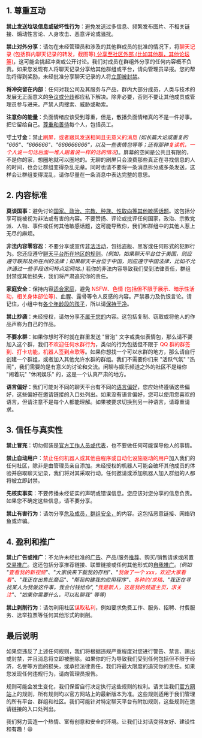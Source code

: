 ## 1. 尊重互动

**禁止发送垃圾信息或破坏性行为**：避免发送过多信息、频繁发布图片、不相关链接、煽动性言论、人身攻击、恶意评论或骚扰。

**禁止对外分享**：请勿在未经管理员和涉及的其他群成员的批准的情况下，将<span style="color:red;">聊天记录 (包括群内聊天记录的转发，截图等)<u> 分享至社区外部 (比如其他群，其他论坛等)</u></span>，这可能会挑起冲突或公开讨论。我们对成员在群组外分享的任何内容概不负责。如果您发现有人将聊天记录分享给其他群组或平台，请向管理员举报。您的帮助将得到奖励，未经批准分享聊天记录的人将<u>立即被封禁</u>。

**将冲突留在内部**：任何对我公司及其服务与产品，群内大部分成员，人类与技术的发展无正面意义的<u>争议或分歧</u>都应私下解决。除非必要，否则不要让其他成员或管理员参与进来。严禁人肉搜索、威胁或勒索。

**注意你的能量**：负面情绪应该受到尊重，但是，散播负面情绪真的不是一件好事。把它留给自己。<u>尊重和善待</u>每个人，包括员工。

**寸土寸金**：禁止<span style="color:red;">刷屏，或者跟风发送相同且无意义的消息</span> *(如长篇大论或重复的 "666"、"666666"、"666666666"，以及一些表情包等等；还有那种<span style="color:red;">复读机，一个人说一句话后面一堆人跟着说一样的话的情况</span>)*。屏幕的空间是公共且有限的，不是你的家，想圈地就可以圈地的。无聊的刷屏只会浪费那些真正在寻找信息的人的时间，也会让群组变得杂乱无章。同时也请不要将一条消息拆分成多条发送，这样会让群组变得混乱，请你尽量在一条消息中表达完整的意思。

## 2. 内容标准

**莫谈国事**：避免讨论<u>国家、政治、宗教、种族、性取向等其他敏感话题</u>。这包括分享可能被视为非法或有害的内容。不要赞扬、评论或批评任何国家，政治、宗教党派、人物、事件或任何其他敏感话题，这可能导致你，我们和群组中的其他人惹上无尽的麻烦。

**非法内容零容忍**：不要分享或宣传<u>非法活动</u>，包括盗版、黑客或任何形式的犯罪行为。您还应遵守<u>聊天平台所在地区的规则</u>。*(例如，如果聊天平台位于美国，则应遵守联邦及所在州的法律；如果聊天平台位于中国，则应遵守中国法律，比如不允许通过一些手段访问特点定网站。)* 若你的非法内容导致我们受到法律责任，群组封禁或其他损失，我们将严肃追究你的责任。

**家庭安全**：保持内容<u>适合家庭</u>，避免 <span style="color:red;">NSFW、色情 (包括但不限于展示、暗示性活动，相关身体部位等)</span>、血腥、露骨等令人反感的内容。严禁暴力及仇恨言论。请记住，小组中有<u>各个年龄段的孩子</u>，所以请<u>保持干净</u>。

**禁止抄袭**：未经授权，请勿分享<u>不属于您的</u>内容。这包括复制、窃取或将他人的作品声称为自己的作品。

**不要水群**：如果你想时不时就在群里发送 "冒泡" 文字或类似表情包，那么请不要加入这个群，我们<span style="color:red;">不欢迎任何水群行为</span>，类似的行为包括但不限于<span style="color:red;"> QQ 群的群签到、打卡功能，机器人签到点歌等</span>。如果你想找一个可以水群的地方，那么请自行创建一个群组，或者加入其他允许水群的群组。我们不需要你们来 "活跃气氛" "热闹"，我们需要的是有意义的讨论和交流。闲聊与娱乐频道之外的社区不是给你 "闹着玩" "休闲娱乐" 的，这是一个认真严肃的地方。

**语言偏好**：我们可能对不同的聊天平台有不同的<u>语言偏好</u>，您应始终遵循这些偏好，这些偏好在邀请链接的入口处列出。如果没有语言偏好，您可以使用您喜欢的语言，但请注意不是每个人都能理解。如果被要求切换到另一种语言，请尊重请求。

## 3. 信任与真实性

**禁止冒充**：切勿假装是<u>官方工作人员或代表</u>，也不要做任何可能误导他人的事情。

**禁止自动用户**：<font color="red">禁止任何机器人或其他由程序或自动化设施驱动的用户</font>加入我们的任何社区，除非是由管理员亲自添加。未经授权的机器人可能会破坏其他成员的体验并窃取聊天记录，我们将对其采取行动。任何邀请或添加机器人加入群组的人都将被立即封禁。

**先核实事实**：不要传播未经证实的声明或错误信息。您应该对您分享的信息负责。如果您不确定这些信息，请不要分享。

**禁止有害行为**：请勿分享<u>危及成员，群组安全，</u>的内容。这包括恶意链接、网络钓鱼或诈骗。

## 4. 盈利和推广

**禁止广告或推广**：不允许未经批准的<u>广告</u>、产品/服务<u>推荐</u>、购买/销售请求或闲置<u>交易推广</u>。这还包括分享推荐链接、联盟链接或任何其他形式的<u>自我推广</u>。*(例如 "<span style="color:red;">查看我的新视频</span>"、"大家快来下载我的存档"、"<span style="color:red;">我做了一个 xxx，欢迎大家看看</span>"、"我正在出售此商品"、"帮我构建我的应用程序"、<span style="color:red;">各种约/求稿</span>、"我正在寻找某人为我做这件事，我会付钱给你", "<span style="color:red;">我是新人，这是我的频道主页，求关注</span>"、"如果你需要什么，可以私聊我" 等等)*

**禁止剥削行为**：请勿利用社区<span style="color:red;">谋取私利</span>，例如要求免费工作、服务、招聘、付费服务、选举拉票等任何其他形式的剥削。

## 最后说明

如果您违反了上述任何规则，我们将根据违规严重程度对您进行警告、禁言、踢出或封禁，并且消息将立即被删除。如果你的行为导致我们受到任何包括但不限于经济，名誉等方面的损失，或承担法律责任，我们将最大限度的追究你的责任。如果您发现任何违规行为，请向管理员报告。

规则可能会发生变化，我们保留自行决定执行这些规则的权利。请关注我们[官方网站](https://www.inkore.net/community)上的规则，所有规则均以官方网站上的最新版本为准。这些规则适用于我们管理的所有平台、群组和社区。我们可能针对特定聊天平台有附加规则，这些规则在邀请链接的入口处列出。

我们努力营造一个热情、富有创意和安全的环境。让我们让对话变得友好、建设性和有趣！😄